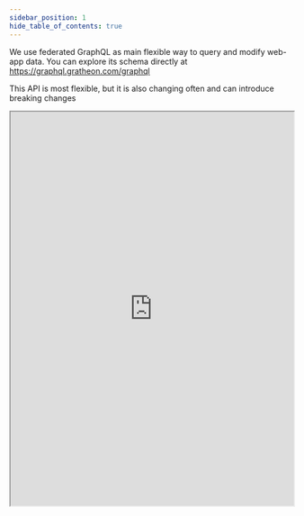 ```yaml
---
sidebar_position: 1
hide_table_of_contents: true
---
```

We use federated GraphQL as main flexible way to query and modify web-app data. You can explore its schema directly at https://graphql.gratheon.com/graphql

This API is most flexible, but it is also changing often and can introduce breaking changes

<iframe src="https://graphql.gratheon.com/graphql" width="100%" height="700"></iframe>

